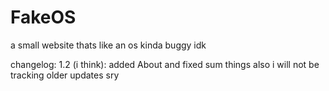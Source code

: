# FakeOS
a small website thats like an os kinda buggy idk

changelog:
  1.2 (i think):
  added About and fixed sum things
  also i will not be tracking older updates sry
